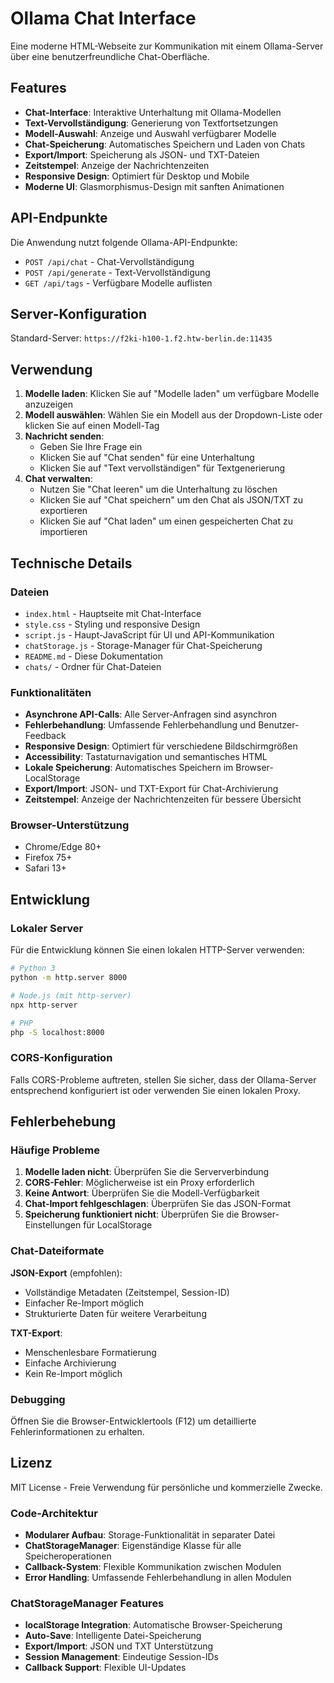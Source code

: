 # Ollama Chat Interface

Eine moderne HTML-Webseite zur Kommunikation mit einem Ollama-Server über eine benutzerfreundliche Chat-Oberfläche.

## Features

- **Chat-Interface**: Interaktive Unterhaltung mit Ollama-Modellen
- **Text-Vervollständigung**: Generierung von Textfortsetzungen
- **Modell-Auswahl**: Anzeige und Auswahl verfügbarer Modelle
- **Chat-Speicherung**: Automatisches Speichern und Laden von Chats
- **Export/Import**: Speicherung als JSON- und TXT-Dateien
- **Zeitstempel**: Anzeige der Nachrichtenzeiten
- **Responsive Design**: Optimiert für Desktop und Mobile
- **Moderne UI**: Glasmorphismus-Design mit sanften Animationen

## API-Endpunkte

Die Anwendung nutzt folgende Ollama-API-Endpunkte:

- `POST /api/chat` - Chat-Vervollständigung
- `POST /api/generate` - Text-Vervollständigung  
- `GET /api/tags` - Verfügbare Modelle auflisten

## Server-Konfiguration

Standard-Server: `https://f2ki-h100-1.f2.htw-berlin.de:11435`

## Verwendung

1. **Modelle laden**: Klicken Sie auf "Modelle laden" um verfügbare Modelle anzuzeigen
2. **Modell auswählen**: Wählen Sie ein Modell aus der Dropdown-Liste oder klicken Sie auf einen Modell-Tag
3. **Nachricht senden**: 
   - Geben Sie Ihre Frage ein
   - Klicken Sie auf "Chat senden" für eine Unterhaltung
   - Klicken Sie auf "Text vervollständigen" für Textgenerierung
4. **Chat verwalten**: 
   - Nutzen Sie "Chat leeren" um die Unterhaltung zu löschen
   - Klicken Sie auf "Chat speichern" um den Chat als JSON/TXT zu exportieren
   - Klicken Sie auf "Chat laden" um einen gespeicherten Chat zu importieren

## Technische Details

### Dateien

- `index.html` - Hauptseite mit Chat-Interface
- `style.css` - Styling und responsive Design
- `script.js` - Haupt-JavaScript für UI und API-Kommunikation
- `chatStorage.js` - Storage-Manager für Chat-Speicherung
- `README.md` - Diese Dokumentation
- `chats/` - Ordner für Chat-Dateien

### Funktionalitäten

- **Asynchrone API-Calls**: Alle Server-Anfragen sind asynchron
- **Fehlerbehandlung**: Umfassende Fehlerbehandlung und Benutzer-Feedback
- **Responsive Design**: Optimiert für verschiedene Bildschirmgrößen
- **Accessibility**: Tastaturnavigation und semantisches HTML
- **Lokale Speicherung**: Automatisches Speichern im Browser-LocalStorage
- **Export/Import**: JSON- und TXT-Export für Chat-Archivierung
- **Zeitstempel**: Anzeige der Nachrichtenzeiten für bessere Übersicht

### Browser-Unterstützung

- Chrome/Edge 80+
- Firefox 75+
- Safari 13+

## Entwicklung

### Lokaler Server

Für die Entwicklung können Sie einen lokalen HTTP-Server verwenden:

```bash
# Python 3
python -m http.server 8000

# Node.js (mit http-server)
npx http-server

# PHP
php -S localhost:8000
```

### CORS-Konfiguration

Falls CORS-Probleme auftreten, stellen Sie sicher, dass der Ollama-Server entsprechend konfiguriert ist oder verwenden Sie einen lokalen Proxy.

## Fehlerbehebung

### Häufige Probleme

1. **Modelle laden nicht**: Überprüfen Sie die Serververbindung
2. **CORS-Fehler**: Möglicherweise ist ein Proxy erforderlich
3. **Keine Antwort**: Überprüfen Sie die Modell-Verfügbarkeit
4. **Chat-Import fehlgeschlagen**: Überprüfen Sie das JSON-Format
5. **Speicherung funktioniert nicht**: Überprüfen Sie die Browser-Einstellungen für LocalStorage

### Chat-Dateiformate

**JSON-Export** (empfohlen):
- Vollständige Metadaten (Zeitstempel, Session-ID)
- Einfacher Re-Import möglich
- Strukturierte Daten für weitere Verarbeitung

**TXT-Export**:
- Menschenlesbare Formatierung
- Einfache Archivierung
- Kein Re-Import möglich

### Debugging

Öffnen Sie die Browser-Entwicklertools (F12) um detaillierte Fehlerinformationen zu erhalten.

## Lizenz

MIT License - Freie Verwendung für persönliche und kommerzielle Zwecke.

### Code-Architektur

- **Modularer Aufbau**: Storage-Funktionalität in separater Datei
- **ChatStorageManager**: Eigenständige Klasse für alle Speicheroperationen
- **Callback-System**: Flexible Kommunikation zwischen Modulen
- **Error Handling**: Umfassende Fehlerbehandlung in allen Modulen

### ChatStorageManager Features

- **localStorage Integration**: Automatische Browser-Speicherung
- **Auto-Save**: Intelligente Datei-Speicherung
- **Export/Import**: JSON und TXT Unterstützung
- **Session Management**: Eindeutige Session-IDs
- **Callback Support**: Flexible UI-Updates
